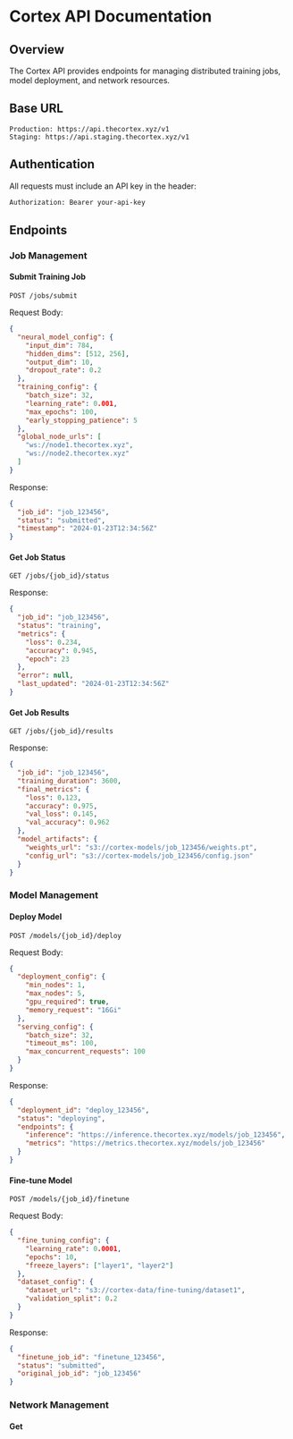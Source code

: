 # Cortex API Documentation

## Overview
The Cortex API provides endpoints for managing distributed training jobs, model deployment, and network resources.

## Base URL
```
Production: https://api.thecortex.xyz/v1
Staging: https://api.staging.thecortex.xyz/v1
```

## Authentication
All requests must include an API key in the header:
```bash
Authorization: Bearer your-api-key
```

## Endpoints

### Job Management

#### Submit Training Job
```http
POST /jobs/submit
```

Request Body:
```json
{
  "neural_model_config": {
    "input_dim": 784,
    "hidden_dims": [512, 256],
    "output_dim": 10,
    "dropout_rate": 0.2
  },
  "training_config": {
    "batch_size": 32,
    "learning_rate": 0.001,
    "max_epochs": 100,
    "early_stopping_patience": 5
  },
  "global_node_urls": [
    "ws://node1.thecortex.xyz",
    "ws://node2.thecortex.xyz"
  ]
}
```

Response:
```json
{
  "job_id": "job_123456",
  "status": "submitted",
  "timestamp": "2024-01-23T12:34:56Z"
}
```

#### Get Job Status
```http
GET /jobs/{job_id}/status
```

Response:
```json
{
  "job_id": "job_123456",
  "status": "training",
  "metrics": {
    "loss": 0.234,
    "accuracy": 0.945,
    "epoch": 23
  },
  "error": null,
  "last_updated": "2024-01-23T12:34:56Z"
}
```

#### Get Job Results
```http
GET /jobs/{job_id}/results
```

Response:
```json
{
  "job_id": "job_123456",
  "training_duration": 3600,
  "final_metrics": {
    "loss": 0.123,
    "accuracy": 0.975,
    "val_loss": 0.145,
    "val_accuracy": 0.962
  },
  "model_artifacts": {
    "weights_url": "s3://cortex-models/job_123456/weights.pt",
    "config_url": "s3://cortex-models/job_123456/config.json"
  }
}
```

### Model Management

#### Deploy Model
```http
POST /models/{job_id}/deploy
```

Request Body:
```json
{
  "deployment_config": {
    "min_nodes": 1,
    "max_nodes": 5,
    "gpu_required": true,
    "memory_request": "16Gi"
  },
  "serving_config": {
    "batch_size": 32,
    "timeout_ms": 100,
    "max_concurrent_requests": 100
  }
}
```

Response:
```json
{
  "deployment_id": "deploy_123456",
  "status": "deploying",
  "endpoints": {
    "inference": "https://inference.thecortex.xyz/models/job_123456",
    "metrics": "https://metrics.thecortex.xyz/models/job_123456"
  }
}
```

#### Fine-tune Model
```http
POST /models/{job_id}/finetune
```

Request Body:
```json
{
  "fine_tuning_config": {
    "learning_rate": 0.0001,
    "epochs": 10,
    "freeze_layers": ["layer1", "layer2"]
  },
  "dataset_config": {
    "dataset_url": "s3://cortex-data/fine-tuning/dataset1",
    "validation_split": 0.2
  }
}
```

Response:
```json
{
  "finetune_job_id": "finetune_123456",
  "status": "submitted",
  "original_job_id": "job_123456"
}
```

### Network Management

#### Get